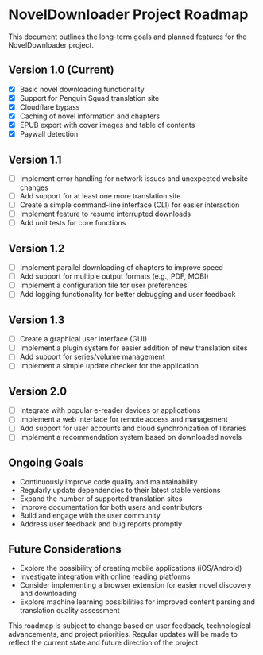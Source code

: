 # NovelDownloader Project Roadmap

This document outlines the long-term goals and planned features for the NovelDownloader project.

## Version 1.0 (Current)

- [x] Basic novel downloading functionality
- [x] Support for Penguin Squad translation site
- [x] Cloudflare bypass
- [x] Caching of novel information and chapters
- [x] EPUB export with cover images and table of contents
- [x] Paywall detection

## Version 1.1

- [ ] Implement error handling for network issues and unexpected website changes
- [ ] Add support for at least one more translation site
- [ ] Create a simple command-line interface (CLI) for easier interaction
- [ ] Implement feature to resume interrupted downloads
- [ ] Add unit tests for core functions

## Version 1.2

- [ ] Implement parallel downloading of chapters to improve speed
- [ ] Add support for multiple output formats (e.g., PDF, MOBI)
- [ ] Implement a configuration file for user preferences
- [ ] Add logging functionality for better debugging and user feedback

## Version 1.3

- [ ] Create a graphical user interface (GUI)
- [ ] Implement a plugin system for easier addition of new translation sites
- [ ] Add support for series/volume management
- [ ] Implement a simple update checker for the application

## Version 2.0

- [ ] Integrate with popular e-reader devices or applications
- [ ] Implement a web interface for remote access and management
- [ ] Add support for user accounts and cloud synchronization of libraries
- [ ] Implement a recommendation system based on downloaded novels

## Ongoing Goals

- Continuously improve code quality and maintainability
- Regularly update dependencies to their latest stable versions
- Expand the number of supported translation sites
- Improve documentation for both users and contributors
- Build and engage with the user community
- Address user feedback and bug reports promptly

## Future Considerations

- Explore the possibility of creating mobile applications (iOS/Android)
- Investigate integration with online reading platforms
- Consider implementing a browser extension for easier novel discovery and downloading
- Explore machine learning possibilities for improved content parsing and translation quality assessment

This roadmap is subject to change based on user feedback, technological advancements, and project priorities. Regular updates will be made to reflect the current state and future direction of the project.